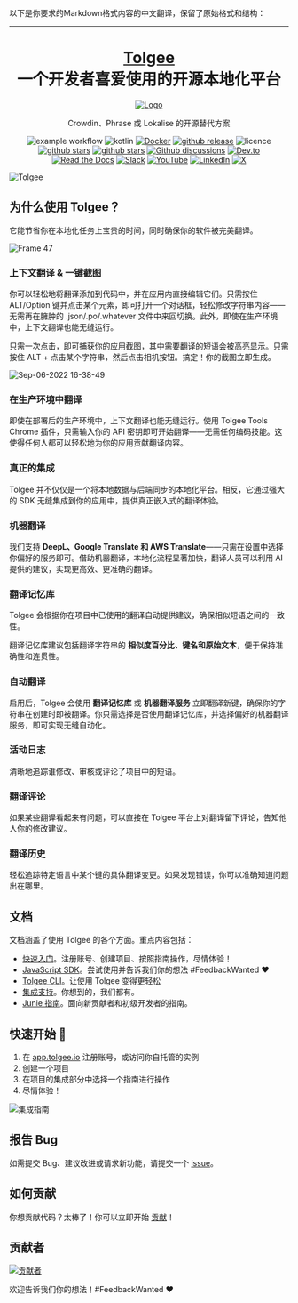 以下是你要求的Markdown格式内容的中文翻译，保留了原始格式和结构：

---

<h1 align="center" style="border-bottom: none">
    <b>
        <a href="https://tolgee.io">Tolgee</a><br>
    </b>
一个开发者喜爱使用的开源本地化平台<br/>
</h1>

<div align="center">

[![Logo](https://user-images.githubusercontent.com/18496315/188628892-33fcc282-26f1-4035-8105-95952bd93de9.svg)](https://tolgee.io)

Crowdin、Phrase 或 Lokalise 的开源替代方案

![example workflow](https://github.com/tolgee/tolgee-platform/actions/workflows/test.yml/badge.svg)
![kotlin](https://img.shields.io/github/languages/top/tolgee/tolgee-platform)
[![Docker](https://img.shields.io/badge/Docker-2496ED?logo=docker&logoColor=fff)](https://hub.docker.com/repository/docker/tolgee/tolgee)
[![github release](https://img.shields.io/github/v/release/tolgee/tolgee-platform?label=GitHub%20Release)](https://github.com/tolgee/tolgee-platform/releases/latest)
![licence](https://img.shields.io/badge/license-Apache%202%20%2F%20Tolgee%20EL-blue)
[![github stars](https://img.shields.io/github/stars/tolgee/tolgee-js?style=social&label=Tolgee%20JS)](https://github.com/tolgee/tolgee-js)
[![github stars](https://img.shields.io/github/stars/tolgee/tolgee-platform?style=social&label=Tolgee%20Platform)](https://github.com/tolgee/tolgee-platform)
[![Github discussions](https://img.shields.io/github/discussions/tolgee/tolgee-platform)](https://github.com/tolgee/tolgee-platform/discussions)
[![Dev.to](https://img.shields.io/badge/Dev.to-tolgee_i18n?logo=devdotto&logoColor=white)](https://dev.to/tolgee_i18n)
[![Read the Docs](https://img.shields.io/badge/Read%20the%20Docs-8CA1AF?logo=readthedocs&logoColor=fff)](https://docs.tolgee.io/)
[![Slack](https://img.shields.io/badge/Slack-4A154B?logo=slack&logoColor=fff)](https://join.slack.com/t/tolgeecommunity/shared_invite/zt-2zp55d175-_agXTfKKVbf1BYXlKlmwbA)
[![YouTube](https://img.shields.io/badge/YouTube-%23FF0000.svg?logo=YouTube&logoColor=white)](https://www.youtube.com/@tolgee)
[![LinkedIn](https://custom-icon-badges.demolab.com/badge/LinkedIn-0A66C2?logo=linkedin-white&logoColor=fff)](https://www.linkedin.com/company/tolgee/)
[![X](https://img.shields.io/badge/X-%23000000.svg?logo=X&logoColor=white)](https://x.com/Tolgee_i18n)
</div>

![Tolgee](https://github.com/techwithprerit/tolgee-platform/blob/a8b0ab45640e1fef729e7f1237817ba9b03dfaf4/tolgee.gif)

## 为什么使用 Tolgee？

它能节省你在本地化任务上宝贵的时间，同时确保你的软件被完美翻译。

![Frame 47](https://github.com/techwithprerit/tolgee-platform/blob/a8b0ab45640e1fef729e7f1237817ba9b03dfaf4/Tolgee-specs.gif)

### 上下文翻译 & 一键截图

你可以轻松地将翻译添加到代码中，并在应用内直接编辑它们。只需按住 ALT/Option 键并点击某个元素，即可打开一个对话框，轻松修改字符串内容——无需再在臃肿的 .json/.po/.whatever 文件中来回切换。此外，即使在生产环境中，上下文翻译也能无缝运行。

只需一次点击，即可捕获你的应用截图，其中需要翻译的短语会被高亮显示。只需按住 ALT + 点击某个字符串，然后点击相机按钮。搞定！你的截图立即生成。

![Sep-06-2022 16-38-49](https://github.com/techwithprerit/tolgee-platform/blob/b56dd663cacd1c167ac5855a33c5b9fa4aa4276e/tolgee-app.gif)

### 在生产环境中翻译

即使在部署后的生产环境中，上下文翻译也能无缝运行。使用 Tolgee Tools Chrome 插件，只需输入你的 API 密钥即可开始翻译——无需任何编码技能。这使得任何人都可以轻松地为你的应用贡献翻译内容。

### 真正的集成

Tolgee 并不仅仅是一个将本地数据与后端同步的本地化平台。相反，它通过强大的 SDK 无缝集成到你的应用中，提供真正嵌入式的翻译体验。

### 机器翻译

我们支持 **DeepL、Google Translate 和 AWS Translate**——只需在设置中选择你偏好的服务即可。借助机器翻译，本地化流程显著加快，翻译人员可以利用 AI 提供的建议，实现更高效、更准确的翻译。

### 翻译记忆库

Tolgee 会根据你在项目中已使用的翻译自动提供建议，确保相似短语之间的一致性。

翻译记忆库建议包括翻译字符串的 **相似度百分比、键名和原始文本**，便于保持准确性和连贯性。

### 自动翻译

启用后，Tolgee 会使用 **翻译记忆库** 或 **机器翻译服务** 立即翻译新键，确保你的字符串在创建时即被翻译。你只需选择是否使用翻译记忆库，并选择偏好的机器翻译服务，即可实现无缝自动化。

### 活动日志

清晰地追踪谁修改、审核或评论了项目中的短语。

### 翻译评论

如果某些翻译看起来有问题，可以直接在 Tolgee 平台上对翻译留下评论，告知他人你的修改建议。

### 翻译历史

轻松追踪特定语言中某个键的具体翻译变更。如果发现错误，你可以准确知道问题出在哪里。

## 文档

文档涵盖了使用 Tolgee 的各个方面。重点内容包括：

- [快速入门](https://docs.tolgee.io/)。注册账号、创建项目、按照指南操作，尽情体验！
- [JavaScript SDK](https://docs.tolgee.io/js-sdk)。尝试使用并告诉我们你的想法 #FeedbackWanted ❤️
- [Tolgee CLI](https://docs.tolgee.io/tolgee-cli)。让使用 Tolgee 变得更轻松
- [集成支持](https://docs.tolgee.io/platform/integrations/about_integrations)。你想到的，我们都有。
- [Junie 指南](JUNIE_GUIDELINES.md)。面向新贡献者和初级开发者的指南。

## 快速开始 🚀

1. 在 [app.tolgee.io](https://app.tolgee.io/sign_up) 注册账号，或访问你自托管的实例
2. 创建一个项目
3. 在项目的集成部分中选择一个指南进行操作
4. 尽情体验！

![集成指南](Tolgee-integration.gif)

## 报告 Bug

如需提交 Bug、建议改进或请求新功能，请提交一个 [issue](https://github.com/tolgee/tolgee-platform/issues)。

## 如何贡献

你想贡献代码？太棒了！你可以立即开始 [贡献](CONTRIBUTING.md)！

## 贡献者

<a href="https://github.com/tolgee/tolgee-platform/graphs/contributors">
  <img alt="贡献者" src="https://contrib.rocks/image?repo=tolgee/tolgee-platform"/>
</a>

欢迎告诉我们你的想法！#FeedbackWanted ❤️